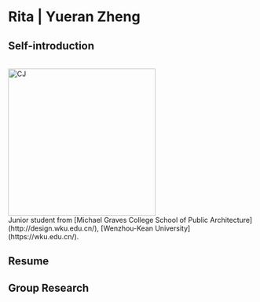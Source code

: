 # Rita | Yueran Zheng

## Self-introduction
<br>
<img alt="CJ" src="https://github.com/steenblikrs/2021-Spring-Studio/blob/18c53b98b5c30b92de6dd6bfcd36a3a1eba2d32a/students/Rita/Rita.gif?raw=true" width="300">
<br>
Junior student from [Michael Graves College School of Public Architecture](http://design.wku.edu.cn/), [Wenzhou-Kean University](https://wku.edu.cn/). <br/>

## Resume


## Group Research
